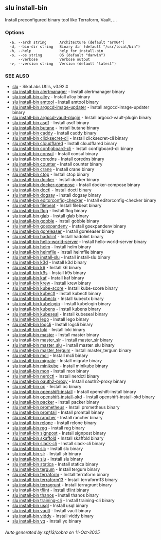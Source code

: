 ## slu install-bin

Install preconfigured binary tool like Terraform, Vault, ...

### Options

```
  -a, --arch string      Architecture (default "arm64")
  -d, --bin-dir string   Binary dir (default "/usr/local/bin")
  -h, --help             help for install-bin
  -o, --os string        OS (default "darwin")
      --verbose          Verbose output
  -v, --version string   Version (default "latest")
```

### SEE ALSO

* [slu](slu.md)	 - SikaLabs Utils, v0.92.0
* [slu install-bin alertmanager](slu_install-bin_alertmanager.md)	 - Install alertmanager binary
* [slu install-bin alloy](slu_install-bin_alloy.md)	 - Install alloy binary
* [slu install-bin amtool](slu_install-bin_amtool.md)	 - Install amtool binary
* [slu install-bin argocd-image-updater](slu_install-bin_argocd-image-updater.md)	 - Install argocd-image-updater binary
* [slu install-bin argocd-vault-plugin](slu_install-bin_argocd-vault-plugin.md)	 - Install argocd-vault-plugin binary
* [slu install-bin asdf](slu_install-bin_asdf.md)	 - Install asdf binary
* [slu install-bin butane](slu_install-bin_butane.md)	 - Install butane binary
* [slu install-bin caddy](slu_install-bin_caddy.md)	 - Install caddy binary
* [slu install-bin clicksecret-cli](slu_install-bin_clicksecret-cli.md)	 - Install clicksecret-cli binary
* [slu install-bin cloudflared](slu_install-bin_cloudflared.md)	 - Install cloudflared binary
* [slu install-bin configboard-cli](slu_install-bin_configboard-cli.md)	 - Install configboard-cli binary
* [slu install-bin consul](slu_install-bin_consul.md)	 - Install consul binary
* [slu install-bin coredns](slu_install-bin_coredns.md)	 - Install coredns binary
* [slu install-bin counter](slu_install-bin_counter.md)	 - Install counter binary
* [slu install-bin crane](slu_install-bin_crane.md)	 - Install crane binary
* [slu install-bin ctop](slu_install-bin_ctop.md)	 - Install ctop binary
* [slu install-bin docker](slu_install-bin_docker.md)	 - Install docker binary
* [slu install-bin docker-compose](slu_install-bin_docker-compose.md)	 - Install docker-compose binary
* [slu install-bin doctl](slu_install-bin_doctl.md)	 - Install doctl binary
* [slu install-bin dogsay](slu_install-bin_dogsay.md)	 - Install dogsay binary
* [slu install-bin editorconfig-checker](slu_install-bin_editorconfig-checker.md)	 - Install editorconfig-checker binary
* [slu install-bin filebeat](slu_install-bin_filebeat.md)	 - Install filebeat binary
* [slu install-bin flog](slu_install-bin_flog.md)	 - Install flog binary
* [slu install-bin glab](slu_install-bin_glab.md)	 - Install glab binary
* [slu install-bin gobble](slu_install-bin_gobble.md)	 - Install gobble binary
* [slu install-bin goexpandenv](slu_install-bin_goexpandenv.md)	 - Install goexpandenv binary
* [slu install-bin goreleaser](slu_install-bin_goreleaser.md)	 - Install goreleaser binary
* [slu install-bin hadolint](slu_install-bin_hadolint.md)	 - Install hadolint binary
* [slu install-bin hello-world-server](slu_install-bin_hello-world-server.md)	 - Install hello-world-server binary
* [slu install-bin helm](slu_install-bin_helm.md)	 - Install helm binary
* [slu install-bin helmfile](slu_install-bin_helmfile.md)	 - Install helmfile binary
* [slu install-bin install-slu](slu_install-bin_install-slu.md)	 - Install install-slu binary
* [slu install-bin k3d](slu_install-bin_k3d.md)	 - Install k3d binary
* [slu install-bin k6](slu_install-bin_k6.md)	 - Install k6 binary
* [slu install-bin k9s](slu_install-bin_k9s.md)	 - Install k9s binary
* [slu install-bin kaf](slu_install-bin_kaf.md)	 - Install kaf binary
* [slu install-bin krew](slu_install-bin_krew.md)	 - Install krew binary
* [slu install-bin kube-score](slu_install-bin_kube-score.md)	 - Install kube-score binary
* [slu install-bin kubectl](slu_install-bin_kubectl.md)	 - Install kubectl binary
* [slu install-bin kubectx](slu_install-bin_kubectx.md)	 - Install kubectx binary
* [slu install-bin kubelogin](slu_install-bin_kubelogin.md)	 - Install kubelogin binary
* [slu install-bin kubens](slu_install-bin_kubens.md)	 - Install kubens binary
* [slu install-bin kubeseal](slu_install-bin_kubeseal.md)	 - Install kubeseal binary
* [slu install-bin lego](slu_install-bin_lego.md)	 - Install lego binary
* [slu install-bin logcli](slu_install-bin_logcli.md)	 - Install logcli binary
* [slu install-bin loki](slu_install-bin_loki.md)	 - Install loki binary
* [slu install-bin master](slu_install-bin_master.md)	 - Install master binary
* [slu install-bin master_slr](slu_install-bin_master_slr.md)	 - Install master_slr binary
* [slu install-bin master_slu](slu_install-bin_master_slu.md)	 - Install master_slu binary
* [slu install-bin master_tergum](slu_install-bin_master_tergum.md)	 - Install master_tergum binary
* [slu install-bin mcli](slu_install-bin_mcli.md)	 - Install mcli binary
* [slu install-bin migrate](slu_install-bin_migrate.md)	 - Install migrate binary
* [slu install-bin minikube](slu_install-bin_minikube.md)	 - Install minikube binary
* [slu install-bin mon](slu_install-bin_mon.md)	 - Install mon binary
* [slu install-bin nerdctl](slu_install-bin_nerdctl.md)	 - Install nerdctl binary
* [slu install-bin oauth2-proxy](slu_install-bin_oauth2-proxy.md)	 - Install oauth2-proxy binary
* [slu install-bin oc](slu_install-bin_oc.md)	 - Install oc binary
* [slu install-bin openshift-install](slu_install-bin_openshift-install.md)	 - Install openshift-install binary
* [slu install-bin openshift-install-okd](slu_install-bin_openshift-install-okd.md)	 - Install openshift-install-okd binary
* [slu install-bin packer](slu_install-bin_packer.md)	 - Install packer binary
* [slu install-bin prometheus](slu_install-bin_prometheus.md)	 - Install prometheus binary
* [slu install-bin promtail](slu_install-bin_promtail.md)	 - Install promtail binary
* [slu install-bin rancher](slu_install-bin_rancher.md)	 - Install rancher binary
* [slu install-bin rclone](slu_install-bin_rclone.md)	 - Install rclone binary
* [slu install-bin reg](slu_install-bin_reg.md)	 - Install reg binary
* [slu install-bin signpost](slu_install-bin_signpost.md)	 - Install signpost binary
* [slu install-bin skaffold](slu_install-bin_skaffold.md)	 - Install skaffold binary
* [slu install-bin slack-cli](slu_install-bin_slack-cli.md)	 - Install slack-cli binary
* [slu install-bin slc](slu_install-bin_slc.md)	 - Install slc binary
* [slu install-bin slr](slu_install-bin_slr.md)	 - Install slr binary
* [slu install-bin slu](slu_install-bin_slu.md)	 - Install slu binary
* [slu install-bin statica](slu_install-bin_statica.md)	 - Install statica binary
* [slu install-bin tergum](slu_install-bin_tergum.md)	 - Install tergum binary
* [slu install-bin terraform](slu_install-bin_terraform.md)	 - Install terraform binary
* [slu install-bin terraform13](slu_install-bin_terraform13.md)	 - Install terraform13 binary
* [slu install-bin terragrunt](slu_install-bin_terragrunt.md)	 - Install terragrunt binary
* [slu install-bin tflint](slu_install-bin_tflint.md)	 - Install tflint binary
* [slu install-bin thanos](slu_install-bin_thanos.md)	 - Install thanos binary
* [slu install-bin training-cli](slu_install-bin_training-cli.md)	 - Install training-cli binary
* [slu install-bin usql](slu_install-bin_usql.md)	 - Install usql binary
* [slu install-bin vault](slu_install-bin_vault.md)	 - Install vault binary
* [slu install-bin viddy](slu_install-bin_viddy.md)	 - Install viddy binary
* [slu install-bin yq](slu_install-bin_yq.md)	 - Install yq binary

###### Auto generated by spf13/cobra on 11-Oct-2025
